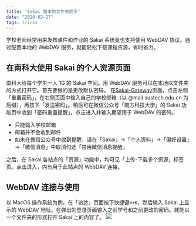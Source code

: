 ```yaml
---
title: 'Sakai 和本地文件夹同步'
date: "2020-02-27"
tags: Tricks
---
```

学校老师经常用来发布课件和作业的 Sakai 系统竟也支持使用 WebDAV 协议。通过配置本地的 WebDAV 服务，就能轻松下载课程资源，省时省力。
<!-- more -->
## 在南科大使用 Sakai 的个人资源页面
南科大给每个学生一人 1G 的 Sakai 空间。用 WebDAV 服务可以在本地以文件夹的方式打开它。首先要做的是更改默认密码。
在[Sakai-Gateway](https://sakai.sustech.edu.cn/portal/site/!gateway)页面，点击左侧「重置密码」，在右侧页面中输入自己的学校邮箱（以 @mail.sustech.edu.cn 为后缀），再按下「发送密码」。稍后可在微信公众号「南方科技大学」的 Sakai 功能页中收到「密码重置提醒」，点击进入并输入期望用于 WebDAV 的密码。
- 只能输入学校邮箱
- 邮箱并不会收到邮件
- 如未在微信公众号中收到提醒，请在「Sakai」→「个人资料」→「偏好设置」→「微信消息」中取消勾选「禁用微信消息提醒」

之后，在 Sakai 各站点的「资源」功能中，均可见「上传-下载多个资源」标签页。点击进入，内有用于此站点的 WebDAV 连接。

## WebDAV 连接与使用
以 MacOS 操作系统为例。在「访达」页面按下快捷键`⌘+K`，然后输入 Sakai 上显示的 WebDAV 地址。在弹出的登录页面输入之前学号和之前更改的密码。就能以一个文件夹的形式打开 Sakai 上的内容了。
![](https://i.loli.net/2020/02/27/GLI9zeFc7rWfOhb.jpg)


